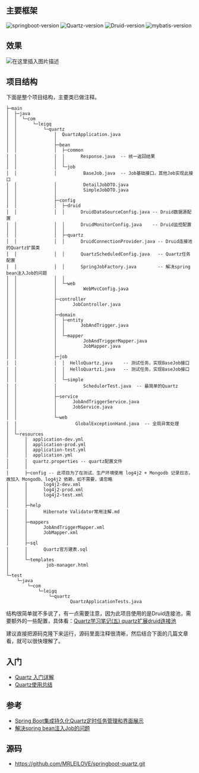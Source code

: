 ## 主要框架

![springboot-version](https://img.shields.io/badge/SpringBoot-2.0.4.RELEASE-orange)
![Quartz-version](https://img.shields.io/badge/Quartz-2.3.0-blue)
![Druid-version](https://img.shields.io/badge/Druid-1.0.29-green)
![mybatis-version](https://img.shields.io/badge/mybatis-1.3.1-lightgrey?link=http://left&link=http://right)

## 效果

![在这里插入图片描述](https://img-blog.csdnimg.cn/20190731095608529.gif)

## 项目结构

下面是整个项目结构，主要类已做注释。

```
├─main
│  ├─java
│  │  └─com
│  │      └─leigq
│  │          └─quartz
│  │              │  QuartzApplication.java
│  │              │
│  │              ├─bean
│  │              │  ├─common
│  │              │  │      Response.java  -- 统一返回结果
│  │              │  │
│  │              │  └─job
│  │              │          BaseJob.java  -- Job基础接口，其他Job实现此接口
│  │              │          DetailJobDTO.java
│  │              │          SimpleJobDTO.java
│  │              │
│  │              ├─config
│  │              │  ├─druid
│  │              │  │      DruidDataSourceConfig.java -- Druid数据源配置
│  │              │  │      DruidMonitorConfig.java    -- Druid监控配置
│  │              │  │
│  │              │  ├─quartz
│  │              │  │      DruidConnectionProvider.java -- Druid连接池的Quartz扩展类
│  │              │  │      QuartzScheduledConfig.java   -- Quartz任务配置
│  │              │  │      SpringJobFactory.java        -- 解决spring bean注入Job的问题
│  │              │  │
│  │              │  └─web
│  │              │          WebMvcConfig.java
│  │              │
│  │              ├─controller
│  │              │      JobController.java
│  │              │
│  │              ├─domain
│  │              │  ├─entity
│  │              │  │      JobAndTrigger.java
│  │              │  │
│  │              │  └─mapper
│  │              │          JobAndTriggerMapper.java
│  │              │          JobMapper.java
│  │              │
│  │              ├─job
│  │              │  │  HelloQuartz.java    -- 测试任务，实现BaseJob接口
│  │              │  │  HelloQuartz1.java   -- 测试任务，实现BaseJob接口
│  │              │  │
│  │              │  └─simple
│  │              │          SchedulerTest.java  -- 最简单的Quartz
│  │              │
│  │              ├─service
│  │              │      JobAndTriggerService.java
│  │              │      JobService.java
│  │              │
│  │              └─web
│  │                      GlobalExceptionHand.java  -- 全局异常处理
│  │
│  └─resources
│      │  application-dev.yml
│      │  application-prod.yml
│      │  application-test.yml
│      │  application.yml
│      │  quartz.properties -- quartz配置文件
│      │
│      ├─config -- 此项目为了在测试、生产环境使用 log4j2 + Mongodb 记录日志，故加入 Mongodb、log4j2 依赖，如不需要，请忽略
│      │      log4j2-dev.xml
│      │      log4j2-prod.xml
│      │      log4j2-test.xml
│      │
│      ├─help
│      │      Hibernate Validator常用注解.md
│      │
│      ├─mappers
│      │      JobAndTriggerMapper.xml
│      │      JobMapper.xml
│      │
│      ├─sql
│      │      Quartz官方建表.sql
│      │
│      └─templates
│              job-manager.html
│
└─test
    └─java
        └─com
            └─leigq
                └─quartz
                        QuartzApplicationTests.java
```


结构很简单就不多说了，有一点需要注意，因为此项目使用的是Druid连接池，需要额外的一些配置，具体看：[Quartz学习笔记(五) quartz扩展druid连接池](https://www.cnblogs.com/zouhao510/p/5313600.html)

建议直接把源码克隆下来运行，源码里面注释很清晰，然后结合下面的几篇文章看，就可以很快理解了。

## 入门

- [Quartz 入门详解](http://www.importnew.com/22890.html)
- [Quartz使用总结](https://www.cnblogs.com/drift-ice/p/3817269.html)

## 参考
- [Spring Boot集成持久化Quartz定时任务管理和界面展示](https://www.cnblogs.com/dekevin/p/8716596.html)
- [解决spring bean注入Job的问题](https://www.imooc.com/article/25585)
## 源码

 - https://github.com/MRLEILOVE/springboot-quartz.git
